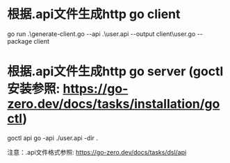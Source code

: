 # 根据.api文件生成http go client
go run .\generate-client.go --api .\user.api --output client\user.go --package client
# 根据.api文件生成http go server (goctl安装参照: https://go-zero.dev/docs/tasks/installation/goctl)
goctl api go -api ./user.api -dir .

注意：.api文件格式参照: https://go-zero.dev/docs/tasks/dsl/api